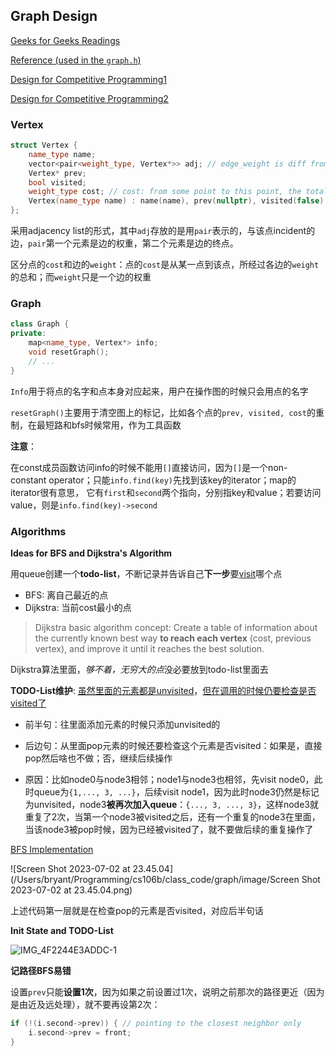 ## Graph Design



[Geeks for Geeks Readings](https://www.geeksforgeeks.org/graph-and-its-representations/)

[Reference (used in the `graph.h`)](https://stackoverflow.com/questions/23997104/priority-queue-with-pointers-and-comparator-c)

[Design for Competitive Programming1](https://www.geeksforgeeks.org/graph-implementation-using-stl-for-competitive-programming-set-1-dfs-of-unweighted-and-undirected/)

[Design for Competitive Programming2](https://www.geeksforgeeks.org/graph-implementation-using-stl-for-competitive-programming-set-2-weighted-graph/)

### Vertex

```c++
struct Vertex {
    name_type name;
    vector<pair<weight_type, Vertex*>> adj; // edge_weight is diff from the cost; edge_weight is the weight of an single edge
    Vertex* prev;
    bool visited;
    weight_type cost; // cost: from some point to this point, the total cost/weight
    Vertex(name_type name) : name(name), prev(nullptr), visited(false), cost(0) {}
};

```

采用adjacency list的形式，其中`adj`存放的是用`pair`表示的，与该点incident的边，`pair`第一个元素是边的权重，第二个元素是边的终点。

区分点的`cost`和边的`weight`：点的`cost`是从某一点到该点，所经过各边的`weight`的总和；而`weight`只是一个边的权重



### Graph

```C++
class Graph {
private:
    map<name_type, Vertex*> info;
    void resetGraph();
    // ...
}
```

`Info`用于将点的名字和点本身对应起来，用户在操作图的时候只会用点的名字

`resetGraph()`主要用于清空图上的标记，比如各个点的`prev, visited, cost`的重制，在最短路和bfs时候常用，作为工具函数

**注意**：

在const成员函数访问info的时候不能用`[]`直接访问，因为`[]`是一个non- constant operator；只能`info.find(key)`先找到该key的iterator；map的iterator很有意思， 它有`first`和`second`两个指向，分别指key和value；若要访问value，则是`info.find(key)->second`



### Algorithms



**Ideas for BFS and Dijkstra's Algorithm**

用queue创建一个**todo-list**，不断记录并告诉自己**下一步**要<u>visit</u>哪个点

- BFS: 离自己最近的点
- Dijkstra: 当前cost最小的点

> Dijkstra basic algorithm concept: Create a table of information about the currently known best way **to reach each vertex** (cost, previous vertex), and improve it until it reaches the best solution.

Dijkstra算法里面，*够不着，无穷大的点*没必要放到todo-list里面去



**TODO-List维护**: <u>虽然里面的元素都是unvisited</u>，<u>但在调用的时候仍要检查是否visited了</u>

- 前半句：往里面添加元素的时候只添加unvisited的
- 后边句：从里面pop元素的时候还要检查这个元素是否visited：如果是，直接pop然后啥也不做；否，继续后续操作

- 原因：比如node0与node3相邻；node1与node3也相邻，先visit node0，此时queue为`{1,..., 3, ...}`，后续visit node1，因为此时node3仍然是标记为unvisited，node3**被再次加入queue**：`{..., 3, ..., 3}`，这样node3就重复了2次，当第一个node3被visited之后，还有一个重复的node3在里面，当该node3被pop时候，因为已经被visited了，就不要做后续的重复操作了

[BFS Implementation](https://www.youtube.com/watch?v=xlVX7dXLS64&ab_channel=Reducible)

![Screen Shot 2023-07-02 at 23.45.04](/Users/bryant/Programming/cs106b/class_code/graph/image/Screen Shot 2023-07-02 at 23.45.04.png)

上述代码第一层就是在检查pop的元素是否visited，对应后半句话



**Init State and TODO-List**

![IMG_4F2244E3ADDC-1](/Users/bryant/Programming/cs106b/class_code/graph/image/IMG_4F2244E3ADDC-1.png)



**记路径BFS易错**

设置`prev`只能**设置1次**，因为如果之前设置过1次，说明之前那次的路径更近（因为是由近及远处理），就不要再设第2次：

```c++
if (!(i.second->prev)) { // pointing to the closest neighbor only
	i.second->prev = front;
}
```

